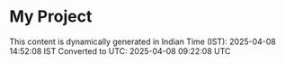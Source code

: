 # My Project

This content is dynamically generated in Indian Time (IST): 2025-04-08 14:52:08 IST
Converted to UTC: 2025-04-08 09:22:08 UTC
